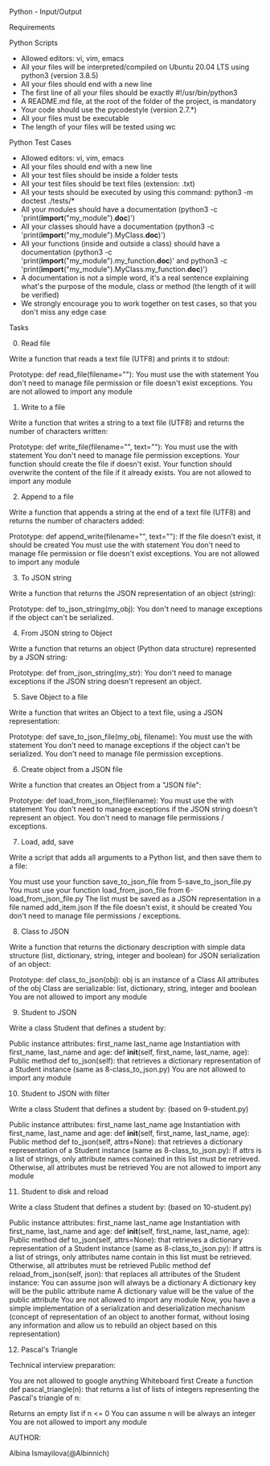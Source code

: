 Python - Input/Output

Requirements

Python Scripts

- Allowed editors: vi, vim, emacs
- All your files will be interpreted/compiled on Ubuntu 20.04 LTS using python3 (version 3.8.5)
- All your files should end with a new line
- The first line of all your files should be exactly #!/usr/bin/python3
- A README.md file, at the root of the folder of the project, is mandatory
- Your code should use the pycodestyle (version 2.7.*)
- All your files must be executable
- The length of your files will be tested using wc

Python Test Cases

- Allowed editors: vi, vim, emacs
- All your files should end with a new line
- All your test files should be inside a folder tests
- All your test files should be text files (extension: .txt)
- All your tests should be executed by using this command: python3 -m doctest ./tests/*
- All your modules should have a documentation (python3 -c 'print(__import__("my_module").__doc__)')
- All your classes should have a documentation (python3 -c 'print(__import__("my_module").MyClass.__doc__)')
- All your functions (inside and outside a class) should have a documentation (python3 -c 'print(__import__("my_module").my_function.__doc__)' and python3 -c 'print(__import__("my_module").MyClass.my_function.__doc__)')
- A documentation is not a simple word, it's a real sentence explaining what's the purpose of the module, class or method (the length of it will be verified)
- We strongly encourage you to work together on test cases, so that you don't miss any edge case

Tasks

0. Read file

Write a function that reads a text file (UTF8) and prints it to stdout:

Prototype: def read_file(filename=""):
You must use the with statement
You don't need to manage file permission or file doesn't exist exceptions.
You are not allowed to import any module

1. Write to a file

Write a function that writes a string to a text file (UTF8) and returns the number of characters written:

Prototype: def write_file(filename="", text=""):
You must use the with statement
You don't need to manage file permission exceptions.
Your function should create the file if doesn't exist.
Your function should overwrite the content of the file if it already exists.
You are not allowed to import any module

2. Append to a file

Write a function that appends a string at the end of a text file (UTF8) and returns the number of characters added:

Prototype: def append_write(filename="", text=""):
If the file doesn't exist, it should be created
You must use the with statement
You don't need to manage file permission or file doesn't exist exceptions.
You are not allowed to import any module

3. To JSON string

Write a function that returns the JSON representation of an object (string):

Prototype: def to_json_string(my_obj):
You don't need to manage exceptions if the object can't be serialized.

4. From JSON string to Object

Write a function that returns an object (Python data structure) represented by a JSON string:

Prototype: def from_json_string(my_str):
You don't need to manage exceptions if the JSON string doesn't represent an object.

5. Save Object to a file

Write a function that writes an Object to a text file, using a JSON representation:

Prototype: def save_to_json_file(my_obj, filename):
You must use the with statement
You don't need to manage exceptions if the object can't be serialized.
You don't need to manage file permission exceptions.

6. Create object from a JSON file

Write a function that creates an Object from a "JSON file":

Prototype: def load_from_json_file(filename):
You must use the with statement
You don't need to manage exceptions if the JSON string doesn't represent an object.
You don't need to manage file permissions / exceptions.

7. Load, add, save

Write a script that adds all arguments to a Python list, and then save them to a file:

You must use your function save_to_json_file from 5-save_to_json_file.py
You must use your function load_from_json_file from 6-load_from_json_file.py
The list must be saved as a JSON representation in a file named add_item.json
If the file doesn't exist, it should be created
You don't need to manage file permissions / exceptions.

8. Class to JSON

Write a function that returns the dictionary description with simple data structure (list, dictionary, string, integer and boolean) for JSON serialization of an object:

Prototype: def class_to_json(obj):
obj is an instance of a Class
All attributes of the obj Class are serializable: list, dictionary, string, integer and boolean
You are not allowed to import any module

9. Student to JSON

Write a class Student that defines a student by:

Public instance attributes:
first_name
last_name
age
Instantiation with first_name, last_name and age: def __init__(self, first_name, last_name, age):
Public method def to_json(self): that retrieves a dictionary representation of a Student instance (same as 8-class_to_json.py)
You are not allowed to import any module

10. Student to JSON with filter

Write a class Student that defines a student by: (based on 9-student.py)

Public instance attributes:
first_name
last_name
age
Instantiation with first_name, last_name and age: def __init__(self, first_name, last_name, age):
Public method def to_json(self, attrs=None): that retrieves a dictionary representation of a Student instance (same as 8-class_to_json.py):
If attrs is a list of strings, only attribute names contained in this list must be retrieved.
Otherwise, all attributes must be retrieved
You are not allowed to import any module

11. Student to disk and reload

Write a class Student that defines a student by: (based on 10-student.py)

Public instance attributes:
first_name
last_name
age
Instantiation with first_name, last_name and age: def __init__(self, first_name, last_name, age):
Public method def to_json(self, attrs=None): that retrieves a dictionary representation of a Student instance (same as 8-class_to_json.py):
If attrs is a list of strings, only attributes name contain in this list must be retrieved.
Otherwise, all attributes must be retrieved
Public method def reload_from_json(self, json): that replaces all attributes of the Student instance:
You can assume json will always be a dictionary
A dictionary key will be the public attribute name
A dictionary value will be the value of the public attribute
You are not allowed to import any module
Now, you have a simple implementation of a serialization and deserialization mechanism (concept of representation of an object to another format, without losing any information and allow us to rebuild an object based on this representation)

12. Pascal's Triangle

Technical interview preparation:

You are not allowed to google anything
Whiteboard first
Create a function def pascal_triangle(n): that returns a list of lists of integers representing the Pascal's triangle of n:

Returns an empty list if n <= 0
You can assume n will be always an integer
You are not allowed to import any module

AUTHOR:

Albina Ismayilova(@Albinnich)
